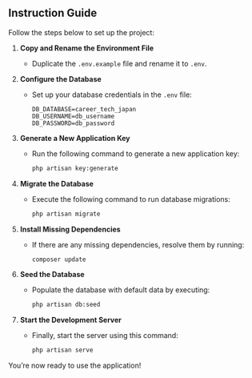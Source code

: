 ## Instruction Guide

Follow the steps below to set up the project:

1. **Copy and Rename the Environment File**  
   - Duplicate the `.env.example` file and rename it to `.env`.

2. **Configure the Database**  
   - Set up your database credentials in the `.env` file:
     ```env
     DB_DATABASE=career_tech_japan
     DB_USERNAME=db_username
     DB_PASSWORD=db_password
     ```

3. **Generate a New Application Key**  
   - Run the following command to generate a new application key:
     ```bash
     php artisan key:generate
     ```

4. **Migrate the Database**  
   - Execute the following command to run database migrations:
     ```bash
     php artisan migrate
     ```

5. **Install Missing Dependencies**  
   - If there are any missing dependencies, resolve them by running:
     ```bash
     composer update
     ```

6. **Seed the Database**  
   - Populate the database with default data by executing:
     ```bash
     php artisan db:seed
     ```

7. **Start the Development Server**  
   - Finally, start the server using this command:
     ```bash
     php artisan serve
     ```

You’re now ready to use the application!
